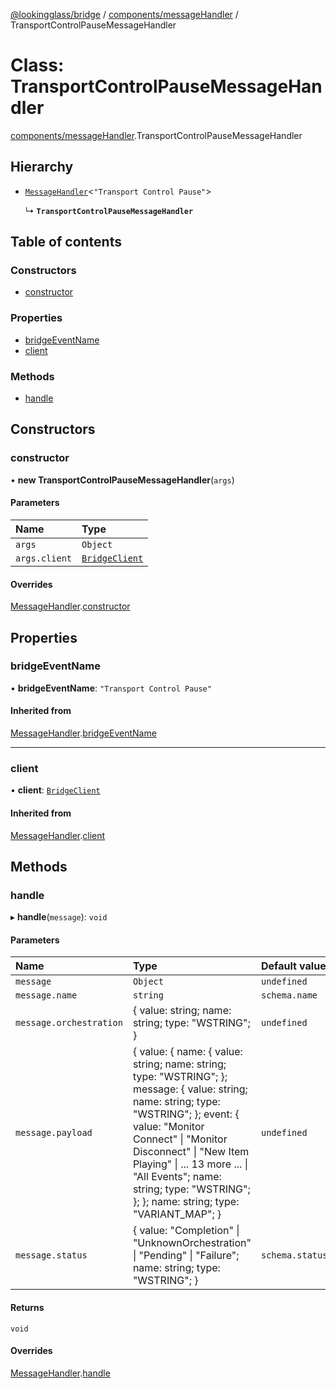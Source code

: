 [@lookingglass/bridge](../README.md) / [components/messageHandler](../modules/components_messageHandler.md) / TransportControlPauseMessageHandler

# Class: TransportControlPauseMessageHandler

[components/messageHandler](../modules/components_messageHandler.md).TransportControlPauseMessageHandler

## Hierarchy

- [`MessageHandler`](components_messageHandler.MessageHandler.md)<``"Transport Control Pause"``\>

  ↳ **`TransportControlPauseMessageHandler`**

## Table of contents

### Constructors

- [constructor](components_messageHandler.TransportControlPauseMessageHandler.md#constructor)

### Properties

- [bridgeEventName](components_messageHandler.TransportControlPauseMessageHandler.md#bridgeeventname)
- [client](components_messageHandler.TransportControlPauseMessageHandler.md#client)

### Methods

- [handle](components_messageHandler.TransportControlPauseMessageHandler.md#handle)

## Constructors

### constructor

• **new TransportControlPauseMessageHandler**(`args`)

#### Parameters

| Name | Type |
| :------ | :------ |
| `args` | `Object` |
| `args.client` | [`BridgeClient`](client_BridgeClient.BridgeClient.md) |

#### Overrides

[MessageHandler](components_messageHandler.MessageHandler.md).[constructor](components_messageHandler.MessageHandler.md#constructor)

## Properties

### bridgeEventName

• **bridgeEventName**: ``"Transport Control Pause"``

#### Inherited from

[MessageHandler](components_messageHandler.MessageHandler.md).[bridgeEventName](components_messageHandler.MessageHandler.md#bridgeeventname)

___

### client

• **client**: [`BridgeClient`](client_BridgeClient.BridgeClient.md)

#### Inherited from

[MessageHandler](components_messageHandler.MessageHandler.md).[client](components_messageHandler.MessageHandler.md#client)

## Methods

### handle

▸ **handle**(`message`): `void`

#### Parameters

| Name | Type | Default value |
| :------ | :------ | :------ |
| `message` | `Object` | `undefined` |
| `message.name` | `string` | `schema.name` |
| `message.orchestration` | { value: string; name: string; type: "WSTRING"; } | `undefined` |
| `message.payload` | { value: { name: { value: string; name: string; type: "WSTRING"; }; message: { value: string; name: string; type: "WSTRING"; }; event: { value: "Monitor Connect" \| "Monitor Disconnect" \| "New Item Playing" \| ... 13 more ... \| "All Events"; name: string; type: "WSTRING"; }; }; name: string; type: "VARIANT\_MAP"; } | `undefined` |
| `message.status` | { value: "Completion" \| "UnknownOrchestration" \| "Pending" \| "Failure"; name: string; type: "WSTRING"; } | `schema.status` |

#### Returns

`void`

#### Overrides

[MessageHandler](components_messageHandler.MessageHandler.md).[handle](components_messageHandler.MessageHandler.md#handle)
